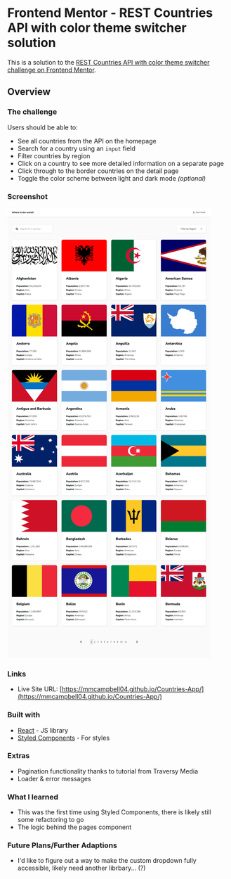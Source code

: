 # Frontend Mentor - REST Countries API with color theme switcher solution

This is a solution to the [REST Countries API with color theme switcher challenge on Frontend Mentor](https://www.frontendmentor.io/challenges/rest-countries-api-with-color-theme-switcher-5cacc469fec04111f7b848ca).

## Overview

### The challenge

Users should be able to:

- See all countries from the API on the homepage
- Search for a country using an `input` field
- Filter countries by region
- Click on a country to see more detailed information on a separate page
- Click through to the border countries on the detail page
- Toggle the color scheme between light and dark mode _(optional)_

### Screenshot

![](./screenshot.png)

### Links

- Live Site URL: [https://mmcampbell04.github.io/Countries-App/](https://mmcampbell04.github.io/Countries-App/)

### Built with

- [React](https://reactjs.org/) - JS library
- [Styled Components](https://styled-components.com/) - For styles

### Extras

- Pagination functionality thanks to tutorial from Traversy Media
- Loader & error messages

### What I learned

- This was the first time using Styled Components, there is likely still some refactoring to go
- The logic behind the pages component

### Future Plans/Further Adaptions

- I'd like to figure out a way to make the custom dropdown fully accessible, likely need another librbary... (?)
